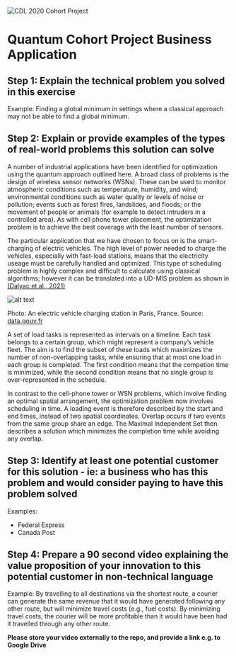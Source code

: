 ![CDL 2020 Cohort Project](../figures/CDL_logo.jpg)
# Quantum Cohort Project Business Application


## Step 1: Explain the technical problem you solved in this exercise

Example: Finding a global minimum in settings where a classical approach may not be able to find a global minimum.

## Step 2: Explain or provide examples of the types of real-world problems this solution can solve

A number of industrial applications have been identified for optimization using the quantum approach outlined here. A broad class of problems is the design of wireless sensor networks (WSNs). These can be used to monitor atmospheric conditions such as temperature, humidity, and wind; environmental conditions such as water quality or levels of noise or pollution; events such as forest fires, landslides, and floods; or the movement of people or animals (for example to detect intruders in a controlled area). As with cell phone tower placement, the optimization problem is to achieve the best coverage with the least number of sensors.

The particular application that we have chosen to focus on is the smart-charging of electric vehicles. The high level of power needed to charge the vehicles, especially with fast-load stations, means that the electricity useage must be carefully handled and optimized. This type of scheduling problem is highly complex and difficult to calculate using classical algorithms; however it can be translated into a UD-MIS problem as shown in [(Dalyac et al., 2021)](https://doi.org/10.1140/epjqt/s40507-021-00100-3)

![alt text](https://github.com/ziweiqiu/CohortProject_2021/blob/main/Week2_Rydberg_Atoms/ChargingStation.jpg "EV Charging Station")

Photo: An electric vehicle charging station in Paris, France. Source: [data.gouv.fr](https://www.data.gouv.fr/fr/datasets/belib-reseau-parisien-de-bornes-de-recharges-accelerees-22-kw-ac-dc-pour-vehicules-electriques/)

A set of load tasks is represented as intervals on a timeline. Each task belongs to a certain group, which might represent a company’s vehicle fleet. The aim is to find the subset of these loads which maximizes the number of non-overlapping tasks, while ensuring that at most one load in each group is completed. The first condition means that the competion time is minimized, while the second condition means that no single group is over-represented in the schedule. 

In contrast to the cell-phone tower or WSN problems, which involve finding an optimal spatial arrangement, the optimization problem now involves scheduling in time. A loading event is therefore described by the start and end times, instead of two spatial coordinates. Overlap occurs if two events from the same group share an edge. The Maximal Independent Set then describes a solution which minimizes the completion time while avoiding any overlap.

## Step 3: Identify at least one potential customer for this solution - ie: a business who has this problem and would consider paying to have this problem solved

Examples: 
- Federal Express
- Canada Post

## Step 4: Prepare a 90 second video explaining the value proposition of your innovation to this potential customer in non-technical language

Example: By travelling to all destinations via the shortest route, a courier can generate the same revenue that it would have generated following any other route, but will minimize travel costs (e.g., fuel costs). By minimizing travel costs, the courier will be more profitable than it would have been had it travelled through any other route.

**Please store your video externally to the repo, and provide a link e.g. to Google Drive**

